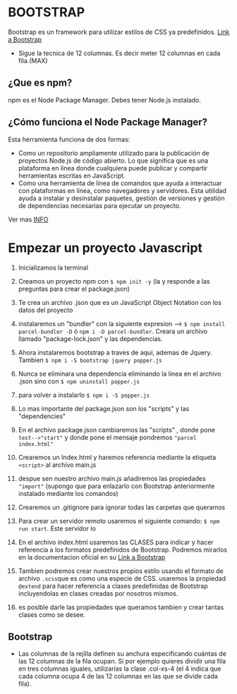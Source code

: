 # BOOTSTRAP

Bootstrap es un framework para utilizar estilos de CSS ya predefinidos. [Link a Bootstrap](https://getbootstrap.com/docs/4.5/getting-started/introduction/)

- Sigue la tecnica de 12 columnas. Es decir meter 12 columnas en cada fila.(MAX)

## ¿Que es npm?

npm es el Node Package Manager. Debes tener Node.js instalado.

## ¿Cómo funciona el Node Package Manager?

Esta herramienta funciona de dos formas:

- Como un repositorio ampliamente utilizado para la publicación de proyectos Node.js de código abierto. Lo que significa que es una plataforma en línea donde cualquiera puede publicar y compartir herramientas escritas en JavaScript.
- Como una herramienta de línea de comandos que ayuda a interactuar con plataformas en línea, como navegadores y servidores. Esta utilidad ayuda a instalar y desinstalar paquetes, gestión de versiones y gestión de dependencias necesarias para ejecutar un proyecto.

Ver mas [INFO](https://www.hostinger.es/tutoriales/que-es-npm/#Iniciando-un-proyecto-con-npm)

# Empezar un proyecto Javascript

1. Inicializamos la terminal
2. Creamos un proyecto npm con `$ npm init -y` (la y responde a las preguntas para crear el package.json)
3. Te crea un archivo .json que es un JavaScript Object Notation con los datos del proyecto
4. instalaremos un "bundler" con la siguiente expresion --> `$ npm install parcel-bundler -D` ó `npm i -D parcel-bundler`.
   Creara un archivo llamado "package-lock.json" y las dependencias.

5. Ahora instalaremos bootstrap a traves de aqui, ademas de Jquery. Tambien `$ npm i -S bootstrap jquery popper.js`
6. Nunca se eliminara una dependencia eliminando la linea en el archivo .json sino con `$ npm uninstall popper.js`
7. para volver a instalarlo `$ npm i -S popper.js`
8. Lo mas importante del package.json son los "scripts" y las "dependencies"
9. En el archivo package.json cambiaremos las "scripts" , donde pone `test-->"start"` y donde pone el mensaje pondremos `"parcel index.html"`
10. Crearemos un Index.html y haremos referencia mediante la etiqueta `<script>` al archivo main.js
11. despue sen nuestro archivo main.js añadiremos las propiedades `"import"` (supongo que para enlazarlo con Bootstrap anteriormente instalado mediante los comandos)
12. Crearemos un .gitignore para ignorar todas las carpetas que queramos
13. Para crear un servidor remoto usaremos el siguiente comando: `$ npm run start`. Este servidor lo
14. En el archivo index.html usaremos las CLASES para indicar y hacer referencia a los formatos predefinidos de Bootstrap. Podremos mirarlos en la documentacion oficial en su [Link a Bootstrap](https://getbootstrap.com/docs/4.5/getting-started/introduction/)
15. Tambien podremos crear nuestros propios estilo usando el formato de archivo `.scss`que es como una especie de CSS. usaremos la propiedad `@extend` para hacer referencia a clases predefinidas de Bootstrap incluyendolas en clases creadas por nosotros mismos.
16. es posible darle las propiedades que queramos tambien y crear tantas clases como se desee.

## Bootstrap

- Las columnas de la rejilla definen su anchura especificando cuántas de las 12 columnas de la fila ocupan. Si por ejemplo quieres dividir una fila en tres columnas iguales, utilizarías la clase .col-xs-4 (el 4 indica que cada columna ocupa 4 de las 12 columnas en las que se divide cada fila).
